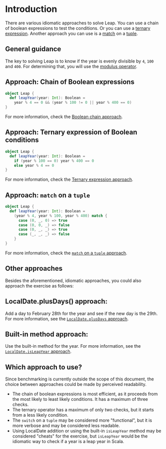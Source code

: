 # Introduction

There are various idiomatic approaches to solve Leap.
You can use a chain of boolean expressions to test the conditions.
Or you can use a [ternary expression][ternary].
Another approach you can use is a [match][match] on a [tuple][tuple].

## General guidance

The key to solving Leap is to know if the year is evenly divisible by `4`, `100` and `400`.
For determining that, you will use the [modulus operator][modulus-operator].

## Approach: Chain of Boolean expressions

```scala
object Leap {
  def leapYear(year: Int): Boolean =
    year % 4 == 0 && (year % 100 != 0 || year % 400 == 0)
}
```

For more information, check the [Boolean chain approach][approach-boolean-chain].

## Approach: Ternary expression of Boolean conditions

```scala
object Leap {
  def leapYear(year: Int): Boolean =
    if (year % 100 == 0) year % 400 == 0
    else year % 4 == 0
}
```

For more information, check the [Ternary expression approach][approach-ternary-operator].

## Approach: `match` on a `tuple`

```scala
object Leap {
  def leapYear(year: Int): Boolean =
    (year % 4, year % 100, year % 400) match {
      case (0, _, 0) => true
      case (0, 0, _) => false
      case (0, _, _) => true
      case (_, _, _) => false
    }
}
```

For more information, check the [`match` on a `tuple` approach][approach-match-on-a-tuple].

## Other approaches

Besides the aforementioned, idiomatic approaches, you could also approach the exercise as follows:

## LocalDate.plusDays() approach:

Add a day to February 28th for the year and see if the new day is the 29th. For more information, see the [`LocalDate.plusDays` approach][approach-localdate-plusdays].

## Built-in method approach:

Use the built-in method for the year. For more information, see the [`LocalDate.isLeapYear` approach][approach-localdate-isleapyear].

## Which approach to use?

Since benchmarking is currently outside the scope of this document, the choice between approaches could be made by perceived readability.
- The chain of boolean expressions is most efficient, as it proceeds from the most likely to least likely conditions.
  It has a maximum of three checks.
- The ternary operator has a maximum of only two checks, but it starts from a less likely condition.
- The `switch` on a `tuple` may be considered more "functional", but it is more verbose and may be considered less readable.
- Using LocalDate addition or using the built-in `isLeapYear` method may be considered "cheats" for the exercise,
  but `isLeapYear` would be the idiomatic way to check if a year is a leap year in Scala.

[modulus-operator]: https://www.geeksforgeeks.org/operators-in-scala/
[tuple]: https://docs.scala-lang.org/tour/tuples.html
[match]: https://docs.scala-lang.org/tour/pattern-matching.html
[ternary]: https://alvinalexander.com/scala/scala-ternary-operator-syntax/
[approach-boolean-chain]: https://exercism.org/tracks/scala/exercises/leap/approaches/boolean-chain
[approach-ternary-operator]: https://exercism.org/tracks/scala/exercises/leap/approaches/ternary-operator
[approach-match-on-a-tuple]: https://exercism.org/tracks/scala/exercises/leap/approaches/match-on-a-tuple
[approach-localdate-plusdays]: https://exercism.org/tracks/scala/exercises/leap/approaches/localdate-plusdays
[approach-localdate-isleapyear]: https://exercism.org/tracks/scala/exercises/leap/approaches/built-in-method
